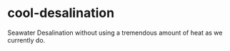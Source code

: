 # cool-desalination
Seawater Desalination without using a tremendous amount of heat as we currently do.
